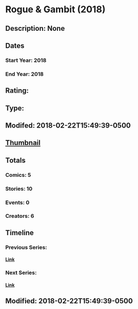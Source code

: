 # Rogue & Gambit (2018)
## Description: None
## Dates
### Start Year: 2018
### End Year: 2018
## Rating: 
## Type: 
## Modifed: 2018-02-22T15:49:39-0500
## [Thumbnail](http://i.annihil.us/u/prod/marvel/i/mg/f/10/5a8f2cd05edb3.jpg)
## Totals
### Comics: 5
### Stories: 10
### Events: 0
### Creators: 6
## Timeline
### Previous Series: 
#### [Link]()
### Next Series: 
#### [Link]()
## Modified: 2018-02-22T15:49:39-0500